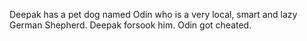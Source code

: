 Deepak has a pet dog named Odin who is a very local, smart and lazy German Shepherd. Deepak forsook him. Odin got cheated.